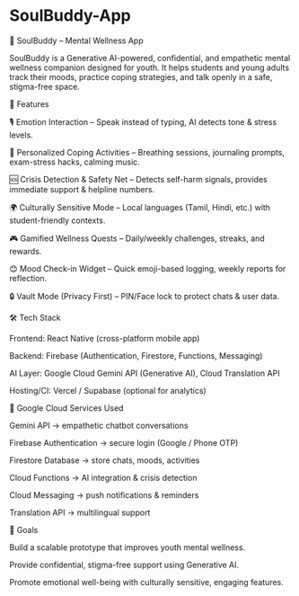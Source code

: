 # SoulBuddy-App

🌸 SoulBuddy – Mental Wellness App

SoulBuddy is a Generative AI-powered, confidential, and empathetic mental wellness companion designed for youth.
It helps students and young adults track their moods, practice coping strategies, and talk openly in a safe, stigma-free space.

🚀 Features

🎙 Emotion Interaction – Speak instead of typing, AI detects tone & stress levels.

🧘 Personalized Coping Activities – Breathing sessions, journaling prompts, exam-stress hacks, calming music.

🆘 Crisis Detection & Safety Net – Detects self-harm signals, provides immediate support & helpline numbers.

🌍 Culturally Sensitive Mode – Local languages (Tamil, Hindi, etc.) with student-friendly contexts.

🎮 Gamified Wellness Quests – Daily/weekly challenges, streaks, and rewards.

😊 Mood Check-in Widget – Quick emoji-based logging, weekly reports for reflection.

🔒 Vault Mode (Privacy First) – PIN/Face lock to protect chats & user data.

🛠 Tech Stack

Frontend: React Native (cross-platform mobile app)

Backend: Firebase (Authentication, Firestore, Functions, Messaging)

AI Layer: Google Cloud Gemini API (Generative AI), Cloud Translation API

Hosting/CI: Vercel / Supabase (optional for analytics)

🔑 Google Cloud Services Used

Gemini API → empathetic chatbot conversations

Firebase Authentication → secure login (Google / Phone OTP)

Firestore Database → store chats, moods, activities

Cloud Functions → AI integration & crisis detection

Cloud Messaging → push notifications & reminders

Translation API → multilingual support

🎯 Goals

Build a scalable prototype that improves youth mental wellness.

Provide confidential, stigma-free support using Generative AI.

Promote emotional well-being with culturally sensitive, engaging features.
